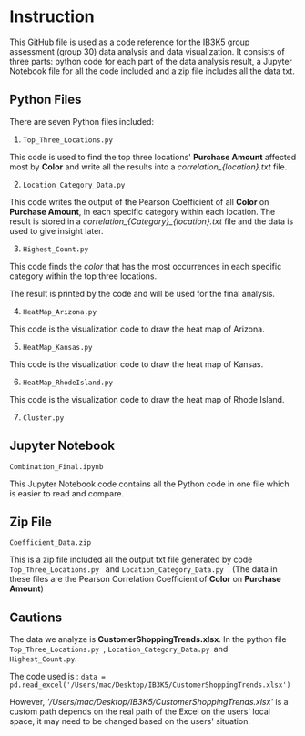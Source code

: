 
# Instruction
This GitHub file is used as a code reference for the IB3K5 group assessment (group 30) data analysis and data visualization. It consists of three parts: python code for each part of the data analysis result, a Jupyter Notebook file for all the code included and a zip file includes all the data txt.

## Python Files
There are seven Python files included:

1. `Top_Three_Locations.py `

This code is used to find the top three locations' **Purchase Amount** affected most by **Color** and write all the results into a *correlation_{location}.txt* file.

2. `Location_Category_Data.py `

This code writes the output of the Pearson Coefficient of all **Color** on **Purchase Amount**, in each specific category within each location. The result is stored in a *correlation_{Category}_{location}.txt* file and the data is used to give insight later.

3. `Highest_Count.py`

This code finds the *color* that has the most occurrences in each specific category within the top three locations. 

The result is printed by the code and will be used for the final analysis.

4. `HeatMap_Arizona.py`

This code is the visualization code to draw the heat map of Arizona.

5. `HeatMap_Kansas.py `

This code is the visualization code to draw the heat map of Kansas.

6. `HeatMap_RhodeIsland.py `

This code is the visualization code to draw the heat map of Rhode Island.

7. `Cluster.py `


## Jupyter Notebook
`Combination_Final.ipynb `

This Jupyter Notebook code contains all the Python code in one file which is easier to read and compare.

## Zip File
`Coefficient_Data.zip `

This is a zip file included all the output txt file generated by code `Top_Three_Locations.py ` and `Location_Category_Data.py `.
(The data in these files are the Pearson Correlation Coefficient of **Color** on **Purchase Amount**) 

## Cautions
The data we analyze is **CustomerShoppingTrends.xlsx**.
In the python file `Top_Three_Locations.py `, `Location_Category_Data.py `and `Highest_Count.py`.

The code used is :
`data = pd.read_excel('/Users/mac/Desktop/IB3K5/CustomerShoppingTrends.xlsx')`

However, *'/Users/mac/Desktop/IB3K5/CustomerShoppingTrends.xlsx'* is a custom path depends on the real path of the Excel on the users' local space, it may need to be changed based on the users' situation.


